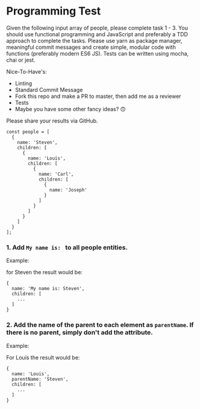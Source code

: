 # Programming Test

Given the following input array of people, please complete task 1 - 3. You should use functional programming and JavaScript and preferably a TDD approach to complete the tasks. Please use yarn as package manager, meaningful commit messages and create simple, modular code with functions (preferably modern ES6 JS).
Tests can be written using mocha, chai or jest.

Nice-To-Have's:
- Linting
- Standard Commit Message
- Fork this repo and make a PR to master, then add me as a reviewer
- Tests
- Maybe you have some other fancy ideas? 🙃

Please share your results via GitHub.

```
const people = [
  {
    name: 'Steven',
    children: [
      {
        name: 'Louis',
        children: [
          {
            name: 'Carl',
            children: [
              {
                name: 'Joseph'
              }
            ]
          }
        ]
      }
    ]
  }
];
```

### 1. Add `My name is: ` to all people entities.

Example: 

for Steven the result would be:

```
{
  name: 'My name is: Steven',
  children: [
    ...  
  ]
}
```

### 2. Add the name of the parent to each element as `parentName`. If there is no parent, simply don't add the attribute.

Example:

For Louis the result would be:

```
{
  name: 'Louis',
  parentName: 'Steven',
  children: [
    ...
  ]
}
```
